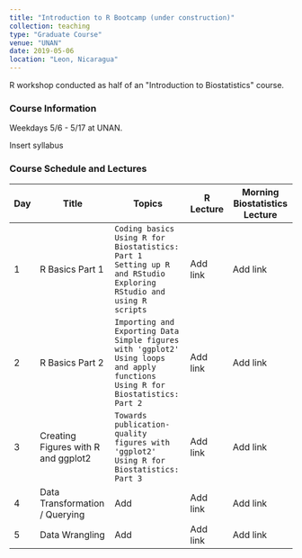 ```yaml
---
title: "Introduction to R Bootcamp (under construction)"
collection: teaching
type: "Graduate Course"
venue: "UNAN"
date: 2019-05-06
location: "Leon, Nicaragua"
---
```


R workshop conducted as half of an "Introduction to Biostatistics" course.

### Course Information

Weekdays 5/6 - 5/17 at UNAN.

Insert syllabus

### Course Schedule and Lectures

| Day | Title | Topics | R Lecture | Morning Biostatistics Lecture |
|-----|-------|--------|-----------|-------------------------------|
| 1 | R Basics Part 1 | `Coding basics`<br/>`Using R for Biostatistics: Part 1`<br/>`Setting up R and RStudio`<br/>`Exploring RStudio and using R scripts` | Add link | Add link |
| 2 | R Basics Part 2 | `Importing and Exporting Data`<br/>`Simple figures with 'ggplot2'`<br/>`Using loops and apply functions`<br/>`Using R for Biostatistics: Part 2` | Add link | Add link |
| 3 | Creating Figures with R and ggplot2 | `Towards publication-quality figures with 'ggplot2'`<br/>`Using R for Biostatistics: Part 3` | Add link | Add link |
| 4 | Data Transformation / Querying | Add | Add link | Add link |
| 5 | Data Wrangling | Add | Add link | Add link |
